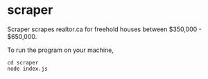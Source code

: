 # scraper

Scraper scrapes realtor.ca for freehold houses between $350,000 - $650,000.

To run the program on your machine,

```
cd scraper
node index.js
```
